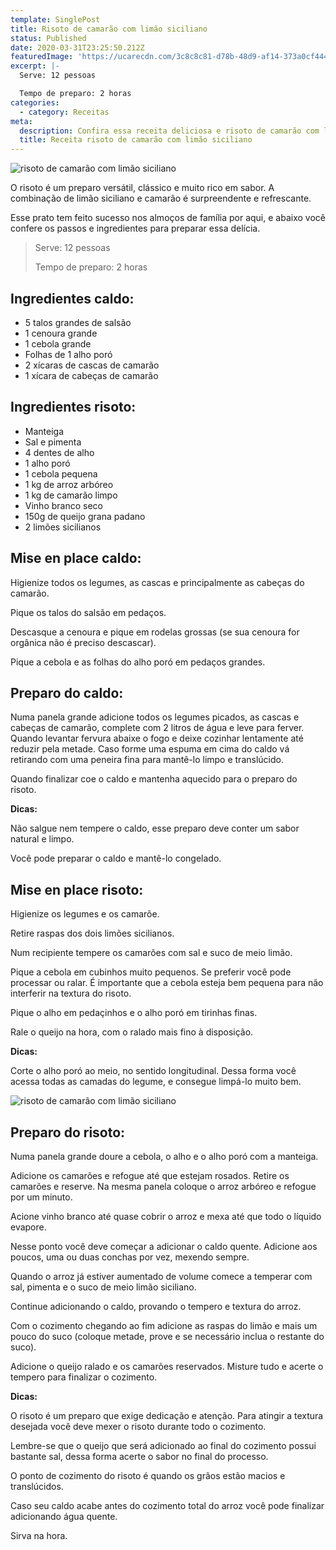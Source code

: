 ```yaml
---
template: SinglePost
title: Risoto de camarão com limão siciliano
status: Published
date: 2020-03-31T23:25:50.212Z
featuredImage: 'https://ucarecdn.com/3c8c8c81-d78b-48d9-af14-373a0cf444be/'
excerpt: |-
  Serve: 12 pessoas 

  Tempo de preparo: 2 horas 
categories:
  - category: Receitas
meta:
  description: Confira essa receita deliciosa e risoto de camarão com limão siciliano!
  title: Receita risoto de camarão com limão siciliano
---
```

![risoto de camarão com limão siciliano](https://ucarecdn.com/310ff879-9493-4fe2-adf5-857c687e9f73/)

O risoto é um preparo versátil, clássico e muito rico em sabor. A combinação de limão siciliano e camarão é surpreendente e refrescante.  

Esse prato tem feito sucesso nos almoços de família por aqui, e abaixo você confere os passos e ingredientes para preparar essa delícia. 

> Serve: 12 pessoas 
>
> Tempo de preparo: 2 horas 

## Ingredientes caldo:

* 5 talos grandes de salsão 
* 1 cenoura grande 
* 1 cebola grande 
* Folhas de 1 alho poró 
* 2 xícaras de cascas de camarão 
* 1 xícara de cabeças de camarão 

## Ingredientes risoto:

* Manteiga 
* Sal e pimenta 
* 4 dentes de alho 
* 1 alho poró 
* 1 cebola pequena 
* 1 kg de arroz arbóreo 
* 1 kg de camarão limpo 
* Vinho branco seco 
* 150g de queijo grana padano 
* 2 limões sicilianos 

## Mise en place caldo:

Higienize todos os legumes, as cascas e principalmente as cabeças do camarão.  

Pique os talos do salsão em pedaços.  

Descasque a cenoura e pique em rodelas grossas (se sua cenoura for orgânica não é preciso descascar). 

Pique a cebola e as folhas do alho poró em pedaços grandes. 

## Preparo do caldo:

Numa panela grande adicione todos os legumes picados, as cascas e cabeças de camarão, complete com 2 litros de água e leve para ferver. Quando levantar fervura abaixe o fogo e deixe cozinhar lentamente até reduzir pela metade. Caso forme uma espuma em cima do caldo vá retirando com uma peneira fina para mantê-lo limpo e translúcido. 

Quando finalizar coe o caldo e mantenha aquecido para o preparo do risoto. 

**Dicas:** 

Não salgue nem tempere o caldo, esse preparo deve conter um sabor natural e limpo.  

Você pode preparar o caldo e mantê-lo congelado. 

## Mise en place risoto:

Higienize os legumes e os camarõe. 

Retire raspas dos dois limões sicilianos. 

Num recipiente tempere os camarões com sal e suco de meio limão. 

Pique a cebola em cubinhos muito pequenos. Se preferir você pode processar ou ralar. É importante que a cebola esteja bem pequena para não interferir na textura do risoto. 

Pique o alho em pedaçinhos e o alho poró em tirinhas finas. 

Rale o queijo na hora, com o ralado mais fino à disposição. 

**Dicas:**

Corte o alho poró ao meio, no sentido longitudinal. Dessa forma você acessa todas as camadas do legume, e consegue limpá-lo muito bem. 

![risoto de camarão com limão siciliano](https://ucarecdn.com/4e96a1bb-6185-4003-a226-e4e558ad5378/)

## Preparo do risoto:

Numa panela grande doure a cebola, o alho e o alho poró com a manteiga. 

Adicione os camarões e refogue até que estejam rosados. Retire os camarões e reserve. Na mesma panela coloque o arroz arbóreo e refogue por um minuto. 

Acione vinho branco até quase cobrir o arroz e mexa até que todo o líquido evapore.  

Nesse ponto você deve começar a adicionar o caldo quente. Adicione aos poucos, uma ou duas conchas por vez, mexendo sempre. 

Quando o arroz já estiver aumentado de volume comece a temperar com sal, pimenta e o suco de meio limão siciliano.  

Continue adicionando o caldo, provando o tempero e textura do arroz.  

Com o cozimento chegando ao fim adicione as raspas do limão e mais um pouco do suco (coloque metade, prove e se necessário inclua o restante do suco). 

Adicione o queijo ralado e os camarões reservados. Misture tudo e acerte o tempero para finalizar o cozimento. 

**Dicas:** 

O risoto é um preparo que exige dedicação e atenção. Para atingir a textura desejada você deve mexer o risoto durante todo o cozimento. 

Lembre-se que o queijo que será adicionado ao final do cozimento possui bastante sal, dessa forma acerte o sabor no final do processo. 

O ponto de cozimento do risoto é quando os grãos estão macios e translúcidos. 

Caso seu caldo acabe antes do cozimento total do arroz você pode finalizar adicionando água quente. 

Sirva na hora.
